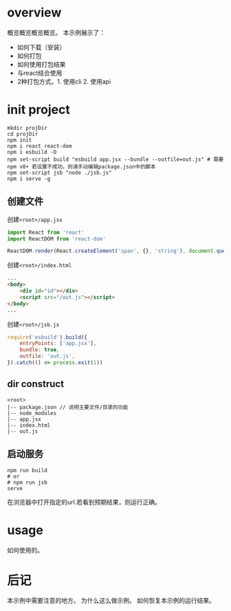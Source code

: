 # overview
概览概览概览概览。
本示例展示了：
- 如何下载（安装）
- 如何打包
- 如何使用打包结果
- 与react结合使用
- 2种打包方式。1. 使用cli 2. 使用api

# init project
```shell
mkdir projDir
cd projDir
npm init
npm i react react-dom
npm i esbuild -D
npm set-script build "esbuild app.jsx --bundle --outfile=out.js" # 需要npm v8+ 若设置不成功，则请手动编辑package.json中的脚本
npm set-script jsb "node ./jsb.js"
npm i serve -g
```

## 创建文件
创建`<root>/app.jsx`
```js
import React from 'react'
import ReactDOM from 'react-dom'

ReactDOM.render(React.createElement('span', {}, 'string'), document.querySelector('#id'))
```

创建`<root>/index.html`
```html
...
<body>
    <div id="id"></div>
    <script src="/out.js"></script>
</body>
...
```

创建`<root>/jsb.js`
```js
require('esbuild').build({
    entryPoints: ['app.jsx'],
    bundle: true,
    outfile: 'out.js',
}).catch(() => process.exit(1))
```

## dir construct
```
<root>
|-- package.json // 说明主要文件/目录的功能
|-- node_modules
|-- app.jsx
|-- index.html
|-- out.js
```

## 启动服务
```shell
npm run build
# or
# npm run jsb
serve
```
在浏览器中打开指定的url.若看到预期结果，则运行正确。  

# usage
如何使用的。

# 后记
本示例中需要注意的地方。
为什么这么做示例。
如何恢复本示例的运行结果。